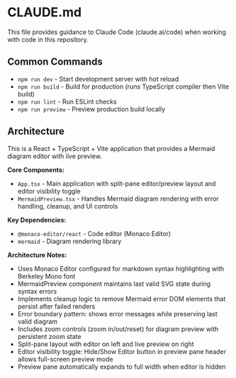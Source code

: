 # CLAUDE.md

This file provides guidance to Claude Code (claude.ai/code) when working with code in this repository.

## Common Commands

- `npm run dev` - Start development server with hot reload
- `npm run build` - Build for production (runs TypeScript compiler then Vite build)
- `npm run lint` - Run ESLint checks
- `npm run preview` - Preview production build locally

## Architecture

This is a React + TypeScript + Vite application that provides a Mermaid diagram editor with live preview.

**Core Components:**
- `App.tsx` - Main application with split-pane editor/preview layout and editor visibility toggle
- `MermaidPreview.tsx` - Handles Mermaid diagram rendering with error handling, cleanup, and UI controls

**Key Dependencies:**
- `@monaco-editor/react` - Code editor (Monaco Editor)
- `mermaid` - Diagram rendering library

**Architecture Notes:**
- Uses Monaco Editor configured for markdown syntax highlighting with Berkeley Mono font
- MermaidPreview component maintains last valid SVG state during syntax errors
- Implements cleanup logic to remove Mermaid error DOM elements that persist after failed renders
- Error boundary pattern: shows error messages while preserving last valid diagram
- Includes zoom controls (zoom in/out/reset) for diagram preview with persistent zoom state
- Split-pane layout with editor on left and live preview on right
- Editor visibility toggle: Hide/Show Editor button in preview pane header allows full-screen preview mode
- Preview pane automatically expands to full width when editor is hidden